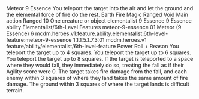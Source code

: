 <ability>
  <name>Meteor</name>
  <cost>9 Essence</cost>
  <flavor>You teleport the target into the air and let the ground and the elemental force of fire do the rest.</flavor>
  <keywords>
    <keyword>Earth</keyword>
    <keyword>Fire</keyword>
    <keyword>Magic</keyword>
    <keyword>Ranged</keyword>
    <keyword>Void</keyword>
  </keywords>
  <type>Main action</type>
  <distance>Ranged 10</distance>
  <target>One creature or object</target>
  <metadata>
    <class>elementalist</class>
    <cost>9 Essence</cost>
    <cost_amount>9</cost_amount>
    <cost_resource>Essence</cost_resource>
    <feature_type>ability</feature_type>
    <file_dpath>Elementalist/6th-Level Features</file_dpath>
    <item_id>meteor-9-essence</item_id>
    <item_index>01</item_index>
    <item_name>Meteor (9 Essence)</item_name>
    <level>6</level>
    <scc>mcdm.heroes.v1:feature.ability.elementalist.6th-level-feature:meteor-9-essence</scc>
    <scdc>1.1.1:5.1.7.3:01</scdc>
    <source>mcdm.heroes.v1</source>
    <type>feature/ability/elementalist/6th-level-feature</type>
  </metadata>
  <effects>
    <effect type="roll">
      <roll>Power Roll + Reason</roll>
      <t1>You teleport the target up to 4 squares.</t1>
      <t2>You teleport the target up to 6 squares.</t2>
      <t3>You teleport the target up to 8 squares.</t3>
    </effect>
    <effect type="mundane">If the target is teleported to a space where they would fall, they immediately do so, treating the fall as if their Agility score were 0. The target takes fire damage from the fall, and each enemy within 3 squares of where they land takes the same amount of fire damage. The ground within 3 squares of where the target lands is difficult terrain.</effect>
  </effects>
</ability>
